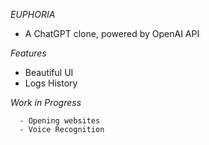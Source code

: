 _EUPHORIA_

- A ChatGPT clone, powered by OpenAI API

_Features_

- Beautiful UI
- Logs History

_Work in Progress_

      - Opening websites
      - Voice Recognition
